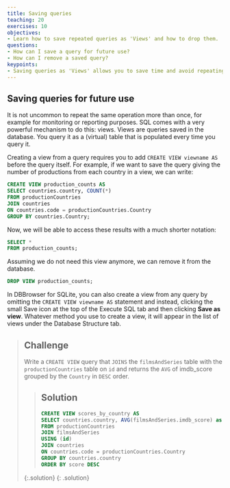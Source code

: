 ```yaml
---
title: Saving queries
teaching: 20
exercises: 10
objectives:
- Learn how to save repeated queries as 'Views' and how to drop them.
questions:
- How can I save a query for future use?
- How can I remove a saved query?
keypoints:
- Saving queries as 'Views' allows you to save time and avoid repeating the same operation more than once.
---
```


## Saving queries for future use

It is not uncommon to repeat the same operation more than once, for example
for monitoring or reporting purposes. SQL comes with a very powerful mechanism
to do this: views. Views are queries saved in the database. You query it as a
(virtual) table that is populated every time you query it.

Creating a view from a query requires you to add `CREATE VIEW viewname AS`
before the query itself. For example, if we want to save the query giving
the number of productions from each country in a view, we can write:

```sql
CREATE VIEW production_counts AS
SELECT countries.country, COUNT(*)
FROM productionCountries
JOIN countries
ON countries.code = productionCountries.Country
GROUP BY countries.Country;
```

Now, we will be able to access these results with a much shorter notation:

```sql
SELECT *
FROM production_counts;
```

Assuming we do not need this view anymore, we can remove it from the database.

```sql
DROP VIEW production_counts;
```

In DBBrowser for SQLite, you can also create a view from any query by omitting
the `CREATE VIEW viewname AS` statement and instead, clicking the small Save
icon at the top of the Execute SQL tab and then clicking **Save as view**.
Whatever method you use to create a view, it will appear in the list of views
under the Database Structure tab.



> ## Challenge
> 
> Write a `CREATE VIEW` query that `JOINS` the `filmsAndSeries` table with the
> `productionCountries` table on `id` and returns the `AVG` of imdb_score
> grouped by the `Country` in `DESC` order.
> > ## Solution
> > 
> > ```sql
> > CREATE VIEW scores_by_country AS
> > SELECT countries.country, AVG(filmsAndSeries.imdb_score) as score
> > FROM productionCountries
> > JOIN filmsAndSeries
> > USING (id)
> > JOIN countries
> > ON countries.code = productionCountries.Country
> > GROUP BY countries.country
> > ORDER BY score DESC
> > ```
> {:.solution}
{: .solution}



